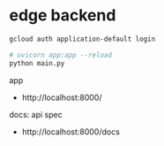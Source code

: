 # edge backend

```sh
gcloud auth application-default login

# uvicorn app:app --reload
python main.py
```

app

- http://localhost:8000/

docs: api spec

- http://localhost:8000/docs
